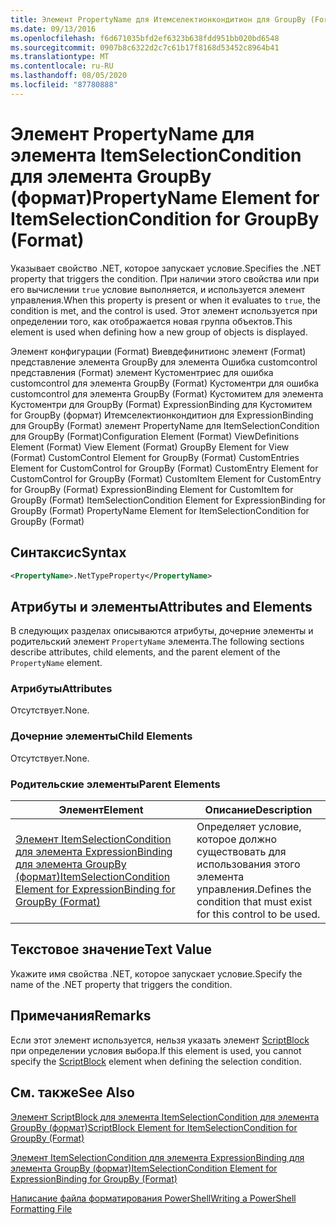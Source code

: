 ```yaml
---
title: Элемент PropertyName для Итемселектионкондитион для GroupBy (Format) | Документация Майкрософт
ms.date: 09/13/2016
ms.openlocfilehash: f6d671035bfd2ef6323b638fdd951bb020bd6548
ms.sourcegitcommit: 0907b8c6322d2c7c61b17f8168d53452c8964b41
ms.translationtype: MT
ms.contentlocale: ru-RU
ms.lasthandoff: 08/05/2020
ms.locfileid: "87780888"
---
```

# <a name="propertyname-element-for-itemselectioncondition-for-groupby-format"></a><span data-ttu-id="e5c8b-102">Элемент PropertyName для элемента ItemSelectionCondition для элемента GroupBy (формат)</span><span class="sxs-lookup"><span data-stu-id="e5c8b-102">PropertyName Element for ItemSelectionCondition for GroupBy (Format)</span></span>

<span data-ttu-id="e5c8b-103">Указывает свойство .NET, которое запускает условие.</span><span class="sxs-lookup"><span data-stu-id="e5c8b-103">Specifies the .NET property that triggers the condition.</span></span> <span data-ttu-id="e5c8b-104">При наличии этого свойства или при его вычислении `true` условие выполняется, и используется элемент управления.</span><span class="sxs-lookup"><span data-stu-id="e5c8b-104">When this property is present or when it evaluates to `true`, the condition is met, and the control is used.</span></span> <span data-ttu-id="e5c8b-105">Этот элемент используется при определении того, как отображается новая группа объектов.</span><span class="sxs-lookup"><span data-stu-id="e5c8b-105">This element is used when defining how a new group of objects is displayed.</span></span>

<span data-ttu-id="e5c8b-106">Элемент конфигурации (Format) Виевдефинитионс элемент (Format) представление элемента GroupBy для элемента Ошибка customcontrol представления (Format) элемент Кустоментриес для ошибка customcontrol для элемента GroupBy (Format) Кустоментри для ошибка customcontrol для элемента GroupBy (Format) Кустомитем для элемента Кустоментри для GroupBy (Format) ExpressionBinding для Кустомитем for GroupBy (формат) Итемселектионкондитион для ExpressionBinding для GroupBy (Format) элемент PropertyName для ItemSelectionCondition для GroupBy (Format)</span><span class="sxs-lookup"><span data-stu-id="e5c8b-106">Configuration Element (Format) ViewDefinitions Element (Format) View Element (Format) GroupBy Element for View (Format) CustomControl Element for GroupBy (Format) CustomEntries Element for CustomControl for GroupBy (Format) CustomEntry Element for CustomControl for GroupBy (Format) CustomItem Element for CustomEntry for GroupBy (Format) ExpressionBinding Element for CustomItem for GroupBy (Format) ItemSelectionCondition Element for ExpressionBinding for GroupBy (Format) PropertyName Element for ItemSelectionCondition for GroupBy (Format)</span></span>

## <a name="syntax"></a><span data-ttu-id="e5c8b-107">Синтаксис</span><span class="sxs-lookup"><span data-stu-id="e5c8b-107">Syntax</span></span>

```xml
<PropertyName>.NetTypeProperty</PropertyName>
```

## <a name="attributes-and-elements"></a><span data-ttu-id="e5c8b-108">Атрибуты и элементы</span><span class="sxs-lookup"><span data-stu-id="e5c8b-108">Attributes and Elements</span></span>

<span data-ttu-id="e5c8b-109">В следующих разделах описываются атрибуты, дочерние элементы и родительский элемент `PropertyName` элемента.</span><span class="sxs-lookup"><span data-stu-id="e5c8b-109">The following sections describe attributes, child elements, and the parent element of the `PropertyName` element.</span></span>

### <a name="attributes"></a><span data-ttu-id="e5c8b-110">Атрибуты</span><span class="sxs-lookup"><span data-stu-id="e5c8b-110">Attributes</span></span>

<span data-ttu-id="e5c8b-111">Отсутствует.</span><span class="sxs-lookup"><span data-stu-id="e5c8b-111">None.</span></span>

### <a name="child-elements"></a><span data-ttu-id="e5c8b-112">Дочерние элементы</span><span class="sxs-lookup"><span data-stu-id="e5c8b-112">Child Elements</span></span>

<span data-ttu-id="e5c8b-113">Отсутствует.</span><span class="sxs-lookup"><span data-stu-id="e5c8b-113">None.</span></span>

### <a name="parent-elements"></a><span data-ttu-id="e5c8b-114">Родительские элементы</span><span class="sxs-lookup"><span data-stu-id="e5c8b-114">Parent Elements</span></span>

|<span data-ttu-id="e5c8b-115">Элемент</span><span class="sxs-lookup"><span data-stu-id="e5c8b-115">Element</span></span>|<span data-ttu-id="e5c8b-116">Описание</span><span class="sxs-lookup"><span data-stu-id="e5c8b-116">Description</span></span>|
|-------------|-----------------|
|[<span data-ttu-id="e5c8b-117">Элемент ItemSelectionCondition для элемента ExpressionBinding для элемента GroupBy (формат)</span><span class="sxs-lookup"><span data-stu-id="e5c8b-117">ItemSelectionCondition Element for ExpressionBinding for GroupBy (Format)</span></span>](./itemselectioncondition-element-for-expressionbinding-for-groupby-format.md)|<span data-ttu-id="e5c8b-118">Определяет условие, которое должно существовать для использования этого элемента управления.</span><span class="sxs-lookup"><span data-stu-id="e5c8b-118">Defines the condition that must exist for this control to be used.</span></span>|

## <a name="text-value"></a><span data-ttu-id="e5c8b-119">Текстовое значение</span><span class="sxs-lookup"><span data-stu-id="e5c8b-119">Text Value</span></span>

<span data-ttu-id="e5c8b-120">Укажите имя свойства .NET, которое запускает условие.</span><span class="sxs-lookup"><span data-stu-id="e5c8b-120">Specify the name of the .NET property that triggers the condition.</span></span>

## <a name="remarks"></a><span data-ttu-id="e5c8b-121">Примечания</span><span class="sxs-lookup"><span data-stu-id="e5c8b-121">Remarks</span></span>

<span data-ttu-id="e5c8b-122">Если этот элемент используется, нельзя указать элемент [ScriptBlock](./scriptblock-element-for-itemselectioncondition-for-groupby-format.md) при определении условия выбора.</span><span class="sxs-lookup"><span data-stu-id="e5c8b-122">If this element is used, you cannot specify the [ScriptBlock](./scriptblock-element-for-itemselectioncondition-for-groupby-format.md) element when defining the selection condition.</span></span>

## <a name="see-also"></a><span data-ttu-id="e5c8b-123">См. также</span><span class="sxs-lookup"><span data-stu-id="e5c8b-123">See Also</span></span>

[<span data-ttu-id="e5c8b-124">Элемент ScriptBlock для элемента ItemSelectionCondition для элемента GroupBy (формат)</span><span class="sxs-lookup"><span data-stu-id="e5c8b-124">ScriptBlock Element for ItemSelectionCondition for GroupBy (Format)</span></span>](./scriptblock-element-for-itemselectioncondition-for-groupby-format.md)

[<span data-ttu-id="e5c8b-125">Элемент ItemSelectionCondition для элемента ExpressionBinding для элемента GroupBy (формат)</span><span class="sxs-lookup"><span data-stu-id="e5c8b-125">ItemSelectionCondition Element for ExpressionBinding for GroupBy (Format)</span></span>](./itemselectioncondition-element-for-expressionbinding-for-groupby-format.md)

[<span data-ttu-id="e5c8b-126">Написание файла форматирования PowerShell</span><span class="sxs-lookup"><span data-stu-id="e5c8b-126">Writing a PowerShell Formatting File</span></span>](./writing-a-powershell-formatting-file.md)
